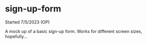# sign-up-form

Started 7/5/2023 (OP)

A mock up of a basic sign-up form. Works for different screen sizes, hopefully...
